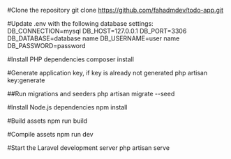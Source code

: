 #Clone the repository 
git clone https://github.com/fahadmdev/todo-app.git


#Update .env with the following database settings: 
DB_CONNECTION=mysql
DB_HOST=127.0.0.1
DB_PORT=3306
DB_DATABASE=database name
DB_USERNAME=user name
DB_PASSWORD=password


#Install PHP dependencies 
composer install

#Generate application key, if key is already not generated 
php artisan key:generate

##Run migrations and seeders 
php artisan migrate --seed

#Install Node.js dependencies 
npm install

#Build assets
npm run build

#Compile assets
npm run dev

#Start the Laravel development server
php artisan serve
